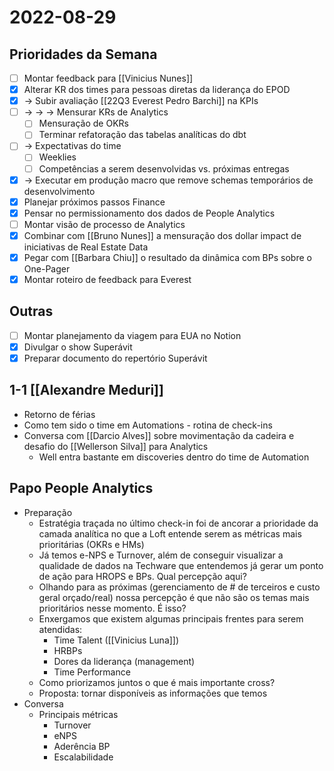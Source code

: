 # 2022-08-29
## Prioridades da Semana
- [ ] Montar feedback para [[Vinicius Nunes]]
- [x] Alterar KR dos times para pessoas diretas da liderança do EPOD
- [x] -> Subir avaliação [[22Q3 Everest Pedro Barchi]] na KPIs
- [ ] -> -> -> Mensurar KRs de Analytics
	- [ ] Mensuração de OKRs
	- [ ] Terminar refatoração das tabelas analíticas do dbt
- [ ] -> Expectativas do time
	- [ ] Weeklies
	- [ ] Competências a serem desenvolvidas vs. próximas entregas
- [x] -> Executar em produção macro que remove schemas temporários de desenvolvimento
- [x] Planejar próximos passos Finance
- [x] Pensar no permissionamento dos dados de People Analytics
- [ ] Montar visão de processo de Analytics
- [x] Combinar com [[Bruno Nunes]] a mensuração dos dollar impact de iniciativas de Real Estate Data
- [x] Pegar com [[Barbara Chiu]] o resultado da dinâmica com BPs sobre o One-Pager
- [x] Montar roteiro de feedback para Everest

## Outras
- [ ] Montar planejamento da viagem para EUA no Notion
- [x] Divulgar o show Superávit
- [x] Preparar documento do repertório Superávit

## 1-1 [[Alexandre Meduri]]
- Retorno de férias
- Como tem sido o time em Automations - rotina de check-ins
- Conversa com [[Darcio Alves]] sobre movimentação da cadeira e desafio do [[Wellerson Silva]] para Analytics
	- Well entra bastante em discoveries dentro do time de Automation

## Papo People Analytics
- Preparação
	- Estratégia traçada no último check-in foi de ancorar a prioridade da camada analítica no que a Loft entende serem as métricas mais prioritárias (OKRs e HMs)
	- Já temos e-NPS e Turnover, além de conseguir visualizar a qualidade de dados na Techware que entendemos já gerar um ponto de ação para HROPS e BPs. Qual percepção aqui?
	- Olhando para as próximas (gerenciamento de # de terceiros e custo geral orçado/real) nossa percepção é que não são os temas mais prioritários nesse momento. É isso?
	- Enxergamos que existem algumas principais frentes para serem atendidas:
		- Time Talent ([[Vinicius Luna]])
		- HRBPs
		- Dores da liderança (management)
		- Time Performance
	- Como priorizamos juntos o que é mais importante cross?
	- Proposta: tornar disponíveis as informações que temos
- Conversa
	- Principais métricas
		- Turnover
		- eNPS
		- Aderência BP
		- Escalabilidade